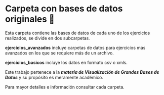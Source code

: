 # Carpeta con bases de datos originales 📂

Esta carpeta contiene las bases de datos de cada uno de los ejercicios realizados, se divide en dos subcarpetas.  

 __ejercicios_avanzados__ incluye carpetas de datos para ejercicios más avanzados en los que se requiere más de un archivo.
 
 __ejercicios_basicos__ incluye los datos en formato csv o xmls.


Este trabajo pertenece a la ___*materia de Visualización de Grandes Bases de Datos*___ y su propósito es meramente académico. 

Para mayor detalles e información consultar cada carpeta.
